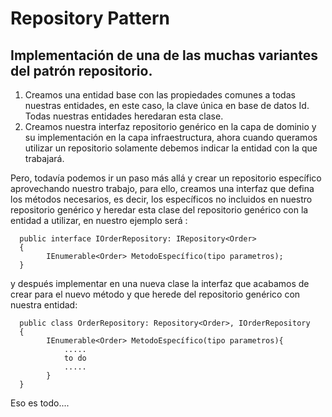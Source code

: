 # Repository Pattern

## Implementación de una de las muchas variantes del patrón repositorio.


1. Creamos una entidad base con las propiedades comunes a todas nuestras entidades, en este caso, la clave única en base de datos Id. Todas nuestras entidades heredaran esta clase. 
2. Creamos nuestra interfaz repositorio genérico en la capa de dominio y su implementación en la capa infraestructura, ahora cuando queramos utilizar un repositorio solamente debemos indicar la entidad con la que trabajará.

Pero, todavía podemos ir un paso más allá y crear un repositorio específico aprovechando nuestro trabajo, para ello, creamos una interfaz que defina los métodos necesarios, es decir, los específicos no incluidos en nuestro repositorio genérico y heredar esta clase del repositorio genérico con la entidad a utilizar, en nuestro ejemplo será :

      public interface IOrderRepository: IRepository<Order> 
      { 
            IEnumerable<Order> MetodoEspecífico(tipo parametros); 
      }

y después implementar en una nueva clase la interfaz que acabamos de crear para el nuevo método y que herede del repositorio genérico con nuestra entidad:

      public class OrderRepository: Repository<Order>, IOrderRepository
      { 
            IEnumerable<Order> MetodoEspecífico(tipo parametros){
                .....
                to do
                .....
            }
      }
      
 
 Eso es todo....
